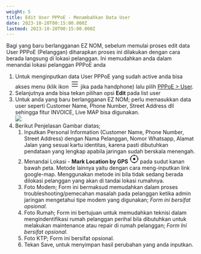 ```yaml
---
weight: 5
title: Edit User PPPoE - Menambahkan Data User
date: 2023-10-20T00:15:00.000Z
lastmod: 2023-10-20T00:15:00.000Z
---
```


Bagi yang baru berlangganan EZ NOM, sebelum memulai proses edit data User PPPoE (Pelanggan) diharapkan proses ini dilakukan dengan cara berada langsung di lokasi pelanggan. Ini memudahkan anda dalam menandai lokasi pelanggan PPPoE anda

1. Untuk menginputkan data User PPPoE yang sudah active anda bisa akses menu (klik ikon  <svg xmlns="http://www.w3.org/2000/svg" width="24" height="24" fill="currentColor" class="bi bi-list" viewBox="0 0 16 16"><path fill-rule="evenodd" d="M2.5 12a.5.5 0 0 1 .5-.5h10a.5.5 0 0 1 0 1H3a.5.5 0 0 1-.5-.5zm0-4a.5.5 0 0 1 .5-.5h10a.5.5 0 0 1 0 1H3a.5.5 0 0 1-.5-.5zm0-4a.5.5 0 0 1 .5-.5h10a.5.5 0 0 1 0 1H3a.5.5 0 0 1-.5-.5z"/></svg> jika pada handphone) lalu pilih [PPPoE > User](https://noahresource.tech/pppoe/user).
2. Selanjutnya anda bisa tekan pilihan opsi **Edit** pada list user
3. Untuk anda yang baru berlangganan EZ NOM; perlu memasukkan data user seperti Customer Name, Phone Number, Street Address dll sehingga fitur INVOICE, Live MAP bisa digunakan.\
   ![](</assets/Tutor 2.png>)
4. Berikut Penjelasan Gambar diatas;
   1. Inputkan Personal Information (Customer Name, Phone Number, Street Address) dengan Nama Pelanggan, Nomor Whatsapp, Alamat Jalan yang sesuai kartu identitas, karena pasti dibutuhkan pendataan yang lengkap apabila jaringan sudah berskala menengah.
   2. Menandai Lokasi - **Mark Location by GPS**  <svg xmlns="http://www.w3.org/2000/svg" width="24" height="24" fill="currentColor" class="bi bi-crosshair" viewBox="0 0 16 16"> <path d="M8.5.5a.5.5 0 0 0-1 0v.518A7.001 7.001 0 0 0 1.018 7.5H.5a.5.5 0 0 0 0 1h.518A7.001 7.001 0 0 0 7.5 14.982v.518a.5.5 0 0 0 1 0v-.518A7.001 7.001 0 0 0 14.982 8.5h.518a.5.5 0 0 0 0-1h-.518A7.001 7.001 0 0 0 8.5 1.018V.5Zm-6.48 7A6.001 6.001 0 0 1 7.5 2.02v.48a.5.5 0 0 0 1 0v-.48a6.001 6.001 0 0 1 5.48 5.48h-.48a.5.5 0 0 0 0 1h.48a6.002 6.002 0 0 1-5.48 5.48v-.48a.5.5 0 0 0-1 0v.48A6.001 6.001 0 0 1 2.02 8.5h.48a.5.5 0 0 0 0-1h-.48ZM8 10a2 2 0 1 0 0-4 2 2 0 0 0 0 4Z"/> </svg> pada sudut kanan bawah peta. Metode lainnya yaitu dengan cara meng-inputkan link google-map. Menggunakan metode ini bila tidak sedang berada dilokasi pelanggan yang akan di tandai lokasi rumahnya.
   3. Foto Modem; Form ini bermaksud memudahkan dalam proses troubleshooting/pemecahan masalah pada pelanggan ketika admin jaringan mengetahui tipe modem yang digunakan; *Form ini bersifat opsional.*
   4. Foto Rumah; Form ini bertujuan untuk memudahkan teknisi dalam mengindentifikasi rumah pelanggan perihal bila dibutuhkan untuk melakukan maintenance atau repair di rumah pelanggan; *Form Ini bersifat opsional.*
   5. Foto KTP; Form ini bersifat opsional.
   6. Tekan Save, untuk menyimpan hasil perubahan yang anda inputkan.
